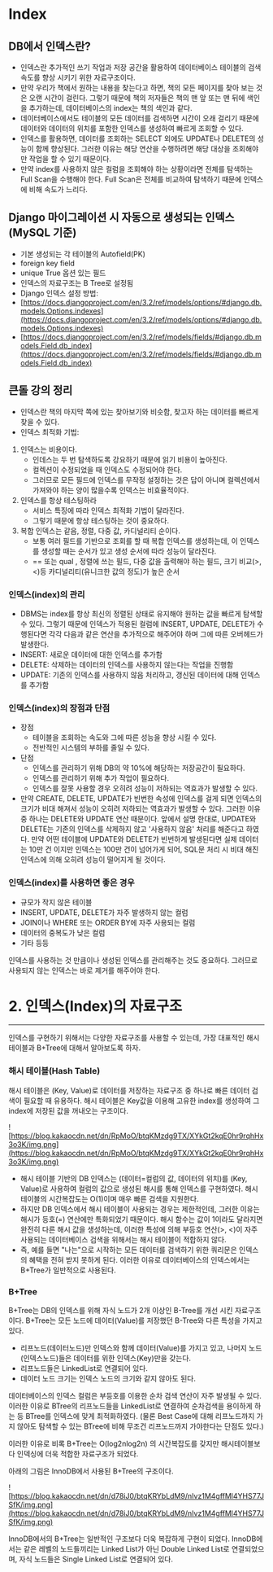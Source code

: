 # Index

## DB에서 인덱스란?

- 인덱스란 추가적인 쓰기 작업과 저장 공간을 활용하여 데이터베이스 테이블의 검색 속도를 향상 시키기 위한 자료구조이다.
- 만약 우리가 책에서 원하는 내용을 찾는다고 하면, 책의 모든 페이지를 찾아 보는 것은 오랜 시간이 걸린다. 그렇기 때문에 책의 저자들은 책의 맨 앞 또는 맨 뒤에 색인을 추가하는데, 데이터베이스의 index는 책의 색인과 같다.
- 데이터베이스에서도 테이블의 모든 데이터를 검색하면 시간이 오래 걸리기 때문에 데이터와 데이터의 위치를 포함한 인덱스를 생성하여 빠르게 조회할 수 있다.
- 인덱스를 활용하면, 데이터를 조회하는 SELECT 외에도 UPDATE나 DELETE의 성능이 함께 향상된다. 그러한 이유는 해당 연산을 수행하려면 해당 대상을 조회해야만 작업을 할 수 있기 때문이다.
- 만약 index를 사용하지 않은 컬럼을 조회해야 하는 상황이라면 전체를 탐색하는 Full Scan을 수행해야 한다. Full Scan은 전체를 비교하여 탐색하기 때문에 인덱스에 비해 속도가 느리다.

## Django 마이그레이션 시 자동으로 생성되는 인덱스(MySQL 기준)

- 기본 생성되는 각 테이블의 Autofield(PK)
- foreign key field
- unique True 옵션 있는 필드
- 인덱스의 자료구조는 B Tree로 설정됨
- Django 인덱스 설정 방법:
- [https://docs.djangoproject.com/en/3.2/ref/models/options/#django.db.models.Options.indexes](https://docs.djangoproject.com/en/3.2/ref/models/options/#django.db.models.Options.indexes)
- [https://docs.djangoproject.com/en/3.2/ref/models/fields/#django.db.models.Field.db_index](https://docs.djangoproject.com/en/3.2/ref/models/fields/#django.db.models.Field.db_index)

## 큰돌 강의 정리

- 인덱스란 책의 마지막 쪽에 있는 찾아보기와 비슷함, 찾고자 하는 데이터를 빠르게 찾을 수 있다.
- 인덱스 최적화 기법:
1. 인덱스는 비용이다. 
    - 인데스는 두 번 탐색하도록 강요하기 때문에 읽기 비용이 높아진다.
    - 컬렉션이 수정되었을 때 인덱스도 수정되어야 한다.
    - 그러므로 모든 필드에 인덱스를 무작정 설정하는 것은 답이 아니며 컬렉션에서 가져와야 하는 양이 많을수록 인덱스는 비효율적이다.
2. 인덱스를 항상 테스팅하라
    - 서비스 특징에 따라 인덱스 최적화 기법이 달라진다.
    - 그렇기 때문에 항상 테스팅하는 것이 중요하다.
3. 복합 인덱스는 같음, 정렬, 다중 값, 카디널리티 순이다.
    - 보통 여러 필드를 기반으로 조회를 할 때 복합 인덱스를 생성하는데, 이 인덱스를 생성할 때는 순서가 있고 생성 순서에 따라 성능이 달라진다.
    - == 또는 qual , 정렬에 쓰는 필드, 다중 값을 출력해야 하는 필드, 크기 비교(>, <)등 카디널리티(유니크한 값의 정도)가 높은 순서
    

### **인덱스(index)의 관리**

- DBMS는 index를 항상 최신의 정렬된 상태로 유지해야 원하는 값을 빠르게 탐색할 수 있다. 그렇기 때문에 인덱스가 적용된 컬럼에 INSERT, UPDATE, DELETE가 수행된다면 각각 다음과 같은 연산을 추가적으로 해주어야 하며 그에 따른 오버헤드가 발생한다.
- INSERT: 새로운 데이터에 대한 인덱스를 추가함
- DELETE: 삭제하는 데이터의 인덱스를 사용하지 않는다는 작업을 진행함
- UPDATE: 기존의 인덱스를 사용하지 않음 처리하고, 갱신된 데이터에 대해 인덱스를 추가함

### **인덱스(index)의 장점과 단점**

- 장점
    - 테이블을 조회하는 속도와 그에 따른 성능을 향상 시킬 수 있다.
    - 전반적인 시스템의 부하를 줄일 수 있다.
- 단점
    - 인덱스를 관리하기 위해 DB의 약 10%에 해당하는 저장공간이 필요하다.
    - 인덱스를 관리하기 위해 추가 작업이 필요하다.
    - 인덱스를 잘못 사용할 경우 오히려 성능이 저하되는 역효과가 발생할 수 있다.
- 만약 CREATE, DELETE, UPDATE가 빈번한 속성에 인덱스를 걸게 되면 인덱스의 크기가 비대 해져서 성능이 오히려 저하되는 역효과가 발생할 수 있다. 그러한 이유 중 하나는 DELETE와 UPDATE 연산 때문이다. 앞에서 설명 한대로, UPDATE와 DELETE는 기존의 인덱스를 삭제하지 않고 '사용하지 않음' 처리를 해준다고 하였다. 만약 어떤 테이블에 UPDATE와 DELETE가 빈번하게 발생된다면 실제 데이터는 10만 건 이지만 인덱스는 100만 건이 넘어가게 되어, SQL문 처리 시 비대 해진 인덱스에 의해 오히려 성능이 떨어지게 될 것이다.

### **인덱스(index)를 사용하면 좋은 경우**

- 규모가 작지 않은 테이블
- INSERT, UPDATE, DELETE가 자주 발생하지 않는 컬럼
- JOIN이나 WHERE 또는 ORDER BY에 자주 사용되는 컬럼
- 데이터의 중복도가 낮은 컬럼
- 기타 등등

인덱스를 사용하는 것 만큼이나 생성된 인덱스를 관리해주는 것도 중요하다. 그러므로 사용되지 않는 인덱스는 바로 제거를 해주어야 한다.

# **2. 인덱스(Index)의 자료구조**

---

인덱스를 구현하기 위해서는 다양한 자료구조를 사용할 수 있는데, 가장 대표적인 해시 테이블과 B+Tree에 대해서 알아보도록 하자.

### **해시 테이블(Hash Table)**

해시 테이블은 (Key, Value)로 데이터를 저장하는 자료구조 중 하나로 빠른 데이터 검색이 필요할 때 유용하다. 해시 테이블은 Key값을 이용해 고유한 index를 생성하여 그 index에 저장된 값을 꺼내오는 구조이다.

![https://blog.kakaocdn.net/dn/RpMoO/btqKMzdg9TX/XYkGt2kqE0hr9rqhHx3o3K/img.png](https://blog.kakaocdn.net/dn/RpMoO/btqKMzdg9TX/XYkGt2kqE0hr9rqhHx3o3K/img.png)

- 해시 테이블 기반의 DB 인덱스는 (데이터=컬럼의 값, 데이터의 위치)를 (Key, Value)로 사용하여 컬럼의 값으로 생성된 해시를 통해 인덱스를 구현하였다. 해시 테이블의 시간복잡도는 O(1)이며 매우 빠른 검색을 지원한다.
- 하지만 DB 인덱스에서 해시 테이블이 사용되는 경우는 제한적인데, 그러한 이유는 해시가 등호(=) 연산에만 특화되었기 때문이다. 해시 함수는 값이 1이라도 달라지면 완전히 다른 해시 값을 생성하는데, 이러한 특성에 의해 부등호 연산(>, <)이 자주 사용되는 데이터베이스 검색을 위해서는 해시 테이블이 적합하지 않다.
- 즉, 예를 들면 "나는"으로 시작하는 모든 데이터를 검색하기 위한 쿼리문은 인덱스의 혜택을 전혀 받지 못하게 된다. 이러한 이유로 데이터베이스의 인덱스에서는 B+Tree가 일반적으로 사용된다.

### **B+Tree**

B+Tree는 DB의 인덱스를 위해 자식 노드가 2개 이상인 B-Tree를 개선 시킨 자료구조이다. B+Tree는 모든 노드에 데이터(Value)를 저장했던 B-Tree와 다른 특성을 가지고 있다.

- 리프노드(데이터노드)만 인덱스와 함께 데이터(Value)를 가지고 있고, 나머지 노드(인덱스노드)들은 데이터를 위한 인덱스(Key)만을 갖는다.
- 리프노드들은 LinkedList로 연결되어 있다.
- 데이터 노드 크기는 인덱스 노드의 크기와 같지 않아도 된다.

데이터베이스의 인덱스 컬럼은 부등호를 이용한 순차 검색 연산이 자주 발생될 수 있다. 이러한 이유로 BTree의 리프노드들을 LinkedList로 연결하여 순차검색을 용이하게 하는 등 BTree를 인덱스에 맞게 최적화하였다. (물론 Best Case에 대해 리프노드까지 가지 않아도 탐색할 수 있는 BTree에 비해 무조건 리프노드까지 가야한다는 단점도 있다.)

이러한 이유로 비록 B+Tree는 O(log2nlog2n) 의 시간복잡도를 갖지만 해시테이블보다 인덱싱에 더욱 적합한 자료구조가 되었다.

아래의 그림은 InnoDB에서 사용된 B+Tree의 구조이다.

![https://blog.kakaocdn.net/dn/d78iJ0/btqKRYbLdM9/nIvz1M4gffMl4YHS77JSfK/img.png](https://blog.kakaocdn.net/dn/d78iJ0/btqKRYbLdM9/nIvz1M4gffMl4YHS77JSfK/img.png)

InnoDB에서의 B+Tree는 일반적인 구조보다 더욱 복잡하게 구현이 되었다. InnoDB에서는 같은 레벨의 노드들끼리는 Linked List가 아닌 Double Linked List로 연결되었으며, 자식 노드들은 Single Linked List로 연결되어 있다.